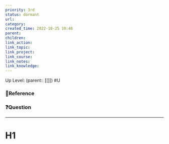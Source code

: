 ```yaml
---
priority: 3rd
status: dormant
url: 
category: 
created_time: 2022-10-25 10:40
parent: 
children: 
link_action: 
link_topic: 
link_project: 
link_course: 
link_notes: 
link_knowledge: 
---
```

Up Level: (parent:: [[]])
#U

### 📇Reference

### ❓Question

---

# H1











